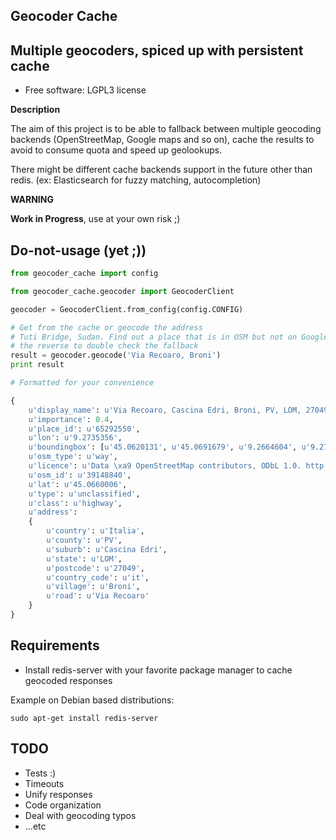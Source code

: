 ## Geocoder Cache

## Multiple geocoders, spiced up with persistent cache

* Free software: LGPL3 license

**Description**

The aim of this project is to be able to fallback between multiple geocoding
backends (OpenStreetMap, Google maps and so on), cache the results to avoid to
consume quota and speed up geolookups.

There might be different cache backends support in the future other than redis.
(ex: Elasticsearch for fuzzy matching, autocompletion)

**WARNING**

**Work in Progress**, use at your own risk ;)

## Do-not-usage (yet ;))

```python
from geocoder_cache import config

from geocoder_cache.geocoder import GeocoderClient

geocoder = GeocoderClient.from_config(config.CONFIG)

# Get from the cache or geocode the address
# Tuti Bridge, Sudan. Find out a place that is in OSM but not on Google Maps or
# the reverse to double check the fallback
result = geocoder.geocode('Via Recoaro, Broni')
print result

# Formatted for your convenience

{
    u'display_name': u'Via Recoaro, Cascina Edri, Broni, PV, LOM, 27049, Italia',
    u'importance': 0.4,
    u'place_id': u'65292550',
    u'lon': u'9.2735356',
    u'boundingbox': [u'45.0620131', u'45.0691679', u'9.2664604', u'9.2755081'],
    u'osm_type': u'way',
    u'licence': u'Data \xa9 OpenStreetMap contributors, ODbL 1.0. http://www.openstreetmap.org/copyright',
    u'osm_id': u'39148840',
    u'lat': u'45.0660006',
    u'type': u'unclassified',
    u'class': u'highway',
    u'address':
    {
        u'country': u'Italia',
        u'county': u'PV',
        u'suburb': u'Cascina Edri',
        u'state': u'LOM',
        u'postcode': u'27049',
        u'country_code': u'it',
        u'village': u'Broni',
        u'road': u'Via Recoaro'
    }
}
```

## Requirements

* Install redis-server with your favorite package manager to cache geocoded
  responses

Example on Debian based distributions:

```
sudo apt-get install redis-server
```

## TODO

* Tests :)
* Timeouts
* Unify responses
* Code organization
* Deal with geocoding typos
* ...etc
